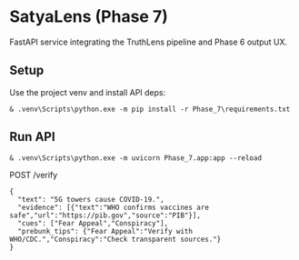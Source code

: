# SatyaLens (Phase 7)

FastAPI service integrating the TruthLens pipeline and Phase 6 output UX.

## Setup

Use the project venv and install API deps:

```
& .venv\Scripts\python.exe -m pip install -r Phase_7\requirements.txt
```

## Run API

```
& .venv\Scripts\python.exe -m uvicorn Phase_7.app:app --reload
```

POST /verify

```
{
  "text": "5G towers cause COVID-19.",
  "evidence": [{"text":"WHO confirms vaccines are safe","url":"https://pib.gov","source":"PIB"}],
  "cues": ["Fear Appeal","Conspiracy"],
  "prebunk_tips": {"Fear Appeal":"Verify with WHO/CDC.","Conspiracy":"Check transparent sources."}
}
```

